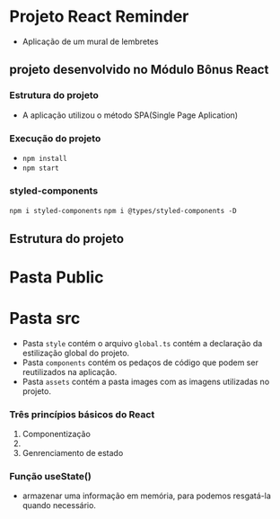 # Projeto React Reminder

- Aplicação de um mural de lembretes

## projeto desenvolvido no Módulo Bônus React

### Estrutura do projeto

- A aplicação utilizou o método SPA(Single Page Aplication)


### Execução do projeto

- `npm install`
- `npm start`

### styled-components

 `npm i styled-components`
 `npm i @types/styled-components -D`


 ## Estrutura do projeto

 # Pasta Public

 # Pasta src

 - Pasta `style` contém o arquivo `global.ts` contém a declaração da estilização global do projeto.
 - Pasta `components` contém os pedaços de código que podem ser reutilizados na aplicação.
 - Pasta `assets` contém a pasta images com as imagens utilizadas no projeto.

###  Três princípios básicos do React

1. Componentização
2. 
3. Genrenciamento de estado

### Função useState()
- armazenar uma informação em memória, para podemos resgatá-la quando necessário.